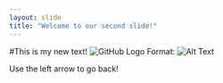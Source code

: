 ```yaml
---
layout: slide
title: "Welcome to our second slide!"
---
```

#This is my new text!
![GitHub Logo](/images/logo.png)
Format: ![Alt Text](url)

Use the left arrow to go back!
